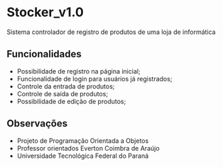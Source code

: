 # Stocker_v1.0
Sistema controlador de registro de produtos de uma loja de informática

## Funcionalidades

- Possibilidade de registro na página inicial;
- Funcionalidade de login para usuários já registrados;
- Controle da entrada de produtos;
- Controle de saída de produtos;
- Possibilidade de edição de produtos;

## Observações
- Projeto de Programação Orientada a Objetos
- Professor orientados Everton Coimbra de Araújo
- Universidade Tecnológica Federal do Paraná